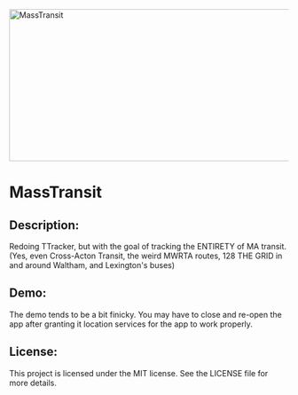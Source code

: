 <img width="1920" height="274" alt="MassTransit" src="https://github.com/user-attachments/assets/34e4bb35-0486-4d45-98e5-9be73c1a40ce" />

# MassTransit

## Description:
Redoing TTracker, but with the goal of tracking the ENTIRETY of MA transit.  
(Yes, even Cross-Acton Transit, the weird MWRTA routes, 128 THE GRID in and around Waltham, and Lexington's buses)  

## Demo:
The demo tends to be a bit finicky. You may have to close and re-open the app after granting it location services for the app to work properly.

## License:
This project is licensed under the MIT license. See the LICENSE file for more details.
